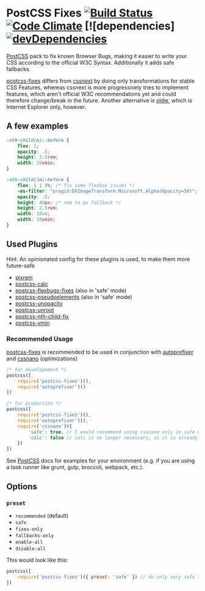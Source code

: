 # PostCSS Fixes [![Build Status][ci-img]][ci] [![Code Climate](https://codeclimate.com/github/MattDiMu/postcss-fixes/badges/gpa.svg)](https://codeclimate.com/github/MattDiMu/postcss-fixes) [![dependencies] [![devDependencies](https://david-dm.org/MattDiMu/postcss-fixes/dev-status.svg)](https://david-dm.org/MattDiMu/postcss-fixes)

[PostCSS]: https://github.com/postcss/postcss
[ci-img]:  https://travis-ci.org/MattDiMu/postcss-fixes.svg
[ci]:      https://travis-ci.org/MattDiMu/postcss-fixes

[PostCSS] pack to fix known Browser Bugs, making it easier to write your CSS according to the official W3C Syntax. Additionally it adds safe fallbacks.

[postcss-fixes](https://github.com/MattDiMu/postcss-fixes) differs from [cssnext](https://github.com/MoOx/postcss-cssnext) by doing only transformations for stable CSS Features, whereas cssnext is more progressively tries to implement features, which aren't official W3C recommendations yet and could therefore change/break in the future. Another alternative is [oldie](https://github.com/jonathantneal/oldie), which is Internet Explorer only, however.


## A few examples
```css
:nth-child(n)::before {
    flex: 1;
    opacity: .5;
    height: 2.5rem;
    width: 10vmin;
}
```

```css
:nth-child(1n):before {
    flex: 1 1 0%; /* fix some flexbox issues */
    -ms-filter: "progid:DXImageTransform.Microsoft.Alpha(Opacity=50)"; /* opacity for IE */
    opacity: .5;
    height: 40px; /* rem to px fallback */
    height: 2.5rem;
    width: 10vm;
    width: 10vmin;
}
```

## Used Plugins
Hint: An opinionated config for these plugins is used, to make them more future-safe
* [pixrem](https://github.com/robwierzbowski/node-pixrem)
* [postcss-calc](https://github.com/postcss/postcss-calc)
* [postcss-flexbugs-fixes](https://github.com/luisrudge/postcss-flexbugs-fixes) (also in 'safe' mode)
* [postcss-pseudoelements](https://github.com/axa-ch/postcss-pseudoelements) (also in 'safe' mode)
* [postcss-unopacity](https://github.com/jonathantneal/postcss-unopacity)
* [postcss-unroot](https://github.com/jonathantneal/postcss-unroot)
* [postcss-nth-child-fix](https://github.com/MattDiMu/postcss-nth-child-fix)
* [postcss-vmin](https://github.com/iamvdo/postcss-vmin)


### Recommended Usage
[postcss-fixes](https://github.com/MattDiMu/postcss-fixes) is recommended to be used in conjunction with [autoprefixer](https://github.com/postcss/autoprefixer) and [cssnano](https://github.com/ben-eb/cssnano) (optimizations)
```js
/* for developement */
postcss([
    require('postcss-fixes')(),
    require('autoprefixer')()
])

/* for production */
postcss([
    require('postcss-fixes')(),
    require('autoprefixer')(),
    require('cssnano')({
        'safe': true, // I would recommend using cssnano only in safe mode
        'calc': false // calc is no longer necessary, as it is already done by postcss-fixes due to precision rounding reasons
    })
])
```
See [PostCSS](https://github.com/postcss/postcss) docs for examples for your environment (e.g. if you are using a task runner like grunt, gulp, broccoli, webpack, etc.).


## Options
### `preset`
* `recommended` (default)
* `safe`
* `fixes-only`
* `fallbacks-only`
* `enable-all`
* `disable-all`

This would look like this:

```js
postcss([
    require('postcss-fixes')({ preset: 'safe' }) // do only very safe transformations
])
```
